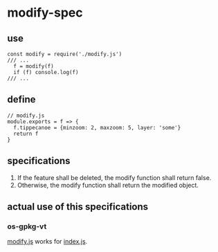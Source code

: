 # modify-spec
## use
```node
const modify = require('./modify.js')
/// ...
  f = modify(f)
  if (f) console.log(f)
/// ...
```

## define
```node
// modify.js
module.exports = f => {
  f.tippecanoe = {minzoom: 2, maxzoom: 5, layer: 'some'}
  return f
}
```

## specifications
1. If the feature shall be deleted, the modify function shall return false.
2. Otherwise, the modify function shall return the modified object.

## actual use of this specifications
### os-gpkg-vt
[modify.js](https://github.com/hfu/os-gpkg-vt/blob/master/modify.js) works for [index.js](https://github.com/hfu/os-gpkg-vt/blob/master/index.js).
